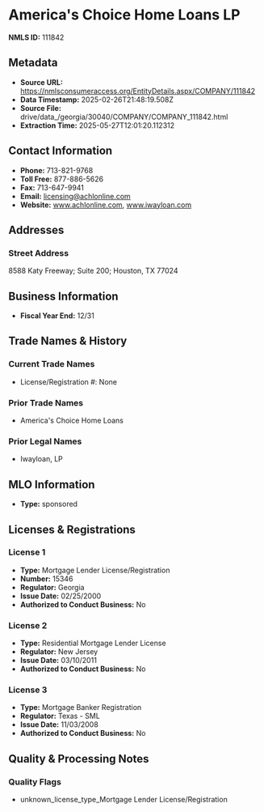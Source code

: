 # America's Choice Home Loans LP

**NMLS ID:** 111842

## Metadata
- **Source URL:** https://nmlsconsumeraccess.org/EntityDetails.aspx/COMPANY/111842
- **Data Timestamp:** 2025-02-26T21:48:19.508Z
- **Source File:** drive/data_/georgia/30040/COMPANY/COMPANY_111842.html
- **Extraction Time:** 2025-05-27T12:01:20.112312

## Contact Information
- **Phone:** 713-821-9768
- **Toll Free:** 877-886-5626
- **Fax:** 713-647-9941
- **Email:** licensing@achlonline.com
- **Website:** www.achlonline.com, www.iwayloan.com

## Addresses
### Street Address
8588 Katy Freeway; Suite 200; Houston, TX 77024

## Business Information
- **Fiscal Year End:** 12/31

## Trade Names & History
### Current Trade Names
- License/Registration #: None

### Prior Trade Names
- America's Choice Home Loans

### Prior Legal Names
- Iwayloan, LP

## MLO Information
- **Type:** sponsored

## Licenses & Registrations

### License 1
- **Type:** Mortgage Lender License/Registration
- **Number:** 15346
- **Regulator:** Georgia
- **Issue Date:** 02/25/2000
- **Authorized to Conduct Business:** No

### License 2
- **Type:** Residential Mortgage Lender License
- **Regulator:** New Jersey
- **Issue Date:** 03/10/2011
- **Authorized to Conduct Business:** No

### License 3
- **Type:** Mortgage Banker Registration
- **Regulator:** Texas - SML
- **Issue Date:** 11/03/2008
- **Authorized to Conduct Business:** No

## Quality & Processing Notes
### Quality Flags
- unknown_license_type_Mortgage Lender License/Registration
